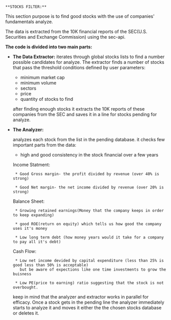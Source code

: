 `**STOCKS FILTER:**`

This section purpose is to find good stocks with the use of companies' fundamentals analyze.

The data is extracted from the 10K financial reports of the SEC(U.S. Securities and Exchange Commission)
using the sec-api.

**The code is divided into two main parts:**

* **The Data Extractor:**
  iterates through global stocks lists to find a number possible candidates for analyze. The extractor finds 
  a number of stocks that pass the threshold conditions defined by user parameters:
    * minimum market cap
    * minimum volume
    * sectors 
    * price
    * quantity of stocks to find
   
   after finding enough stocks it extracts the 10K reports of these companies from the SEC and saves it in 
   a line for stocks pending for analyze.
  
 * **The Analyzer:**
 
    analyzes each stock from the list in the pending database. it checks few important parts from the data:
    
    
     * high and good consistency in the stock financial over a few years
     
     Income Statment:
      
        * Good Gross margin- the profit divided by revenue (over 40% is strong)
      
        * Good Net margin- the net income divided by revenue (over 20% is strong)
     
     Balance Sheet:
     
        * Growing retained earnings(Money that the company keeps in order to keep expanding)
        
        * good ROE(return on equity) which tells us how good the company uses it's money
        
        * Low long term debt (how money years would it take for a company to pay all it's debt)
       
     Cash Flow:
        
        * Low net income devided by capital expenditure (less than 25% is good less than 50% is acceptable)
          but be aware of expections like one time investments to grow the buisness        
          
        * Low PE(price to earning) ratio suggesting that the stock is not overbought.
    
   
   
   
   keep in mind that the analyzer and extractor works in parallel for efficacy. Once a stock gets in the pending line
   the analyzer immediately starts to analyze it and moves it either the the chosen stocks database or deletes it.